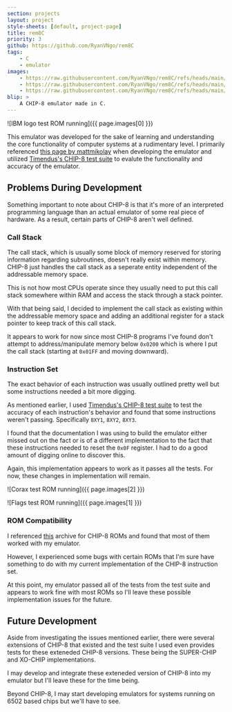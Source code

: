 ```yaml
---
section: projects
layout: project
style-sheets: [default, project-page]
title: rem8C
priority: 3
github: https://github.com/RyanVNgo/rem8C
tags:
    - C
    - emulator
images:
    - https://raw.githubusercontent.com/RyanVNgo/rem8C/refs/heads/main/images/IBM_test.png
    - https://raw.githubusercontent.com/RyanVNgo/rem8C/refs/heads/main/images/Flags_test.png
    - https://raw.githubusercontent.com/RyanVNgo/rem8C/refs/heads/main/images/Corax_test.png
blip: >
    A CHIP-8 emulator made in C.
---
```


![IBM logo test ROM running]({{ page.images[0] }})

This emulator was developed for the sake of learning and understanding the
core functionality of computer systems at a rudimentary level. I primarily
referenced [this page by mattmikolay](https://github.com/mattmikolay/chip-8/wiki/Mastering-CHIP%E2%80%908)
when developing the emulator and utilized [Timendus's CHIP-8 test suite](https://github.com/Timendus/chip8-test-suite/tree/main)
to evalute the functionality and accuracy of the emulator.

## Problems During Development

Something important to note about CHIP-8 is that it's more of an
interpreted programming language than an actual emulator of some
real piece of hardware. As a result, certain parts of CHIP-8 aren't
well defined.


### Call Stack

The call stack, which is usually some block of memory
reserved for storing information regarding subroutines, doesn't
really exist within memory. CHIP-8 just handles the call stack
as a seperate entity independent of the addressable memory space.

This is not how most CPUs operate since they usually need to put
this call stack somewhere within RAM and access the stack through
a stack pointer.

With that being said, I decided to implement the call stack as
existing within the addressable memory space and adding an
additional register for a stack pointer to keep track of this
call stack.

It appears to work for now since most CHIP-8 programs I've found
don't attempt to address/manipulate memory below `0x0200` which
is where I put the call stack (starting at `0x01FF` and moving
downward).


### Instruction Set

The exact behavior of each instruction was usually outlined
pretty well but some instructions needed a bit more digging.

As mentioned earlier, I used [Timendus's CHIP-8 test suite](https://github.com/Timendus/chip8-test-suite/tree/main)
to test the accuracy of each instruction's behavior and found
that some instructions weren't passing. Specifically `8XY1`,
`8XY2`, `8XY3`.

I found that the documentation I was using to build the emulator
either missed out on the fact or is of a different implementation
to the fact that these instructions needed to reset the `0x0F`
register. I had to do a good amount of digging online to discover
this.

Again, this implementation appears to work as it passes all the tests.
For now, these changes in implementation will remain.

![Corax test ROM running]({{ page.images[2] }})

![Flags test ROM running]({{ page.images[1] }})


### ROM Compatibility

I referenced [this](https://johnearnest.github.io/chip8Archive/?sort=platform#chip8)
archive for CHIP-8 ROMs and found that most of them worked with my
emulator.

However, I experienced some bugs with certain ROMs that I'm sure have
something to do with my current implementation of the CHIP-8 instruction
set.

At this point, my emulator passed all of the tests from the test suite
and appears to work fine with most ROMs so I'll leave these possible
implementation issues for the future.

## Future Development

Aside from investigating the issues mentioned earlier, there were several
extensions of CHIP-8 that existed and the test suite I used even provides
tests for these exteneded CHIP-8 versions. These being the SUPER-CHIP and
XO-CHIP implementations.

I may develop and integrate these exteneded version of CHIP-8 into my
emulator but I'll leave these for the time being.

Beyond CHIP-8, I may start developing emulators for systems running
on 6502 based chips but we'll have to see.

